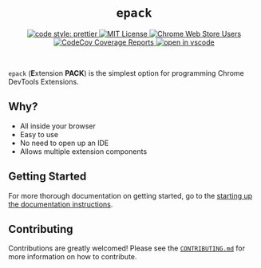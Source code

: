 <h1 align="center"><code>epack</code></h1>

<p align="center">
  <a href="https://github.com/prettier/prettier">
    <img alt="code style: prettier" src="https://img.shields.io/badge/code_style-prettier-ff69b4.svg?style=flat-square" />
  </a>
  <a href="https://opensource.org/licenses/MIT">
    <img alt="MIT License" src="https://img.shields.io/apm/l/atomic-design-ui.svg?style=flat-square" />
  </a>
  <a href="https://chrome.google.com/webstore/detail/epack/nokogfhgpmlaimjemjdjgfccelpipacn">
    <img alt="Chrome Web Store Users" src="https://img.shields.io/chrome-web-store/users/nokogfhgpmlaimjemjdjgfccelpipacn?style=flat-square" />
  </a>
  <a href="https://codecov.io/gh/Yash-Singh1/epack">
    <img alt="CodeCov Coverage Reports" src="https://codecov.io/gh/Yash-Singh1/epack/branch/main/graph/badge.svg?token=S67NI5sVbf" />
  </a>
  <a href="https://open.vscode.dev/Yash-Singh1/epack">
    <img src="https://open.vscode.dev/badges/open-in-vscode.svg" alt="open in vscode" />
  </a>
</p>

<br />

`epack` (**E**xtension **PACK**) is the simplest option for programming Chrome DevTools Extensions.

## Why?

- All inside your browser
- Easy to use
- No need to open up an IDE
- Allows multiple extension components

## Getting Started

For more thorough documentation on getting started, go to the [starting up the documentation instructions](docs/setup.md#viewing-docs).

## Contributing

Contributions are greatly welcomed! Please see the [`CONTRIBUTING.md`](CONTRIBUTING.md) for more information on how to contribute.
